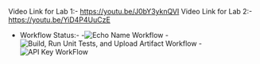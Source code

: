 Video Link for Lab 1:- https://youtu.be/J0bY3yknQVI
Video Link for Lab 2:- https://youtu.be/YiD4P4UuCzE
- Workflow Status:-
-![Echo Name Workflow](https://github.com/Amaanvahora/BCDV-4033/actions/workflows/echo-command.yml/badge.svg)
-![Build, Run Unit Tests, and Upload Artifact Workflow](https://github.com/Amaanvahora/BCDV-4033/actions/workflows/demo-flow.yml/badge.svg)
-![API Key WorkFlow](https://github.com/Amaanvahora/BCDV-4033/actions/workflows/API-KEY.yml/badge.svg)

